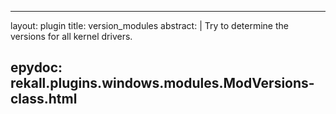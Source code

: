 
---
layout: plugin
title: version_modules
abstract: |
    Try to determine the versions for all kernel drivers.

epydoc: rekall.plugins.windows.modules.ModVersions-class.html
---
